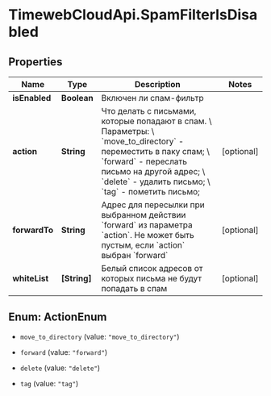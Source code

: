 # TimewebCloudApi.SpamFilterIsDisabled

## Properties

Name | Type | Description | Notes
------------ | ------------- | ------------- | -------------
**isEnabled** | **Boolean** | Включен ли спам-фильтр | 
**action** | **String** | Что делать с письмами, которые попадают в спам. \\  Параметры: \\  &#x60;move_to_directory&#x60; - переместить в паку спам; \\  &#x60;forward&#x60; - переслать письмо на другой адрес; \\  &#x60;delete&#x60; - удалить письмо; \\  &#x60;tag&#x60; - пометить письмо; | [optional] 
**forwardTo** | **String** | Адрес для пересылки при выбранном действии &#x60;forward&#x60; из параметра &#x60;action&#x60;. Не может быть пустым, если &#x60;action&#x60; выбран &#x60;forward&#x60; | [optional] 
**whiteList** | **[String]** | Белый список адресов от которых письма не будут попадать в спам | [optional] 



## Enum: ActionEnum


* `move_to_directory` (value: `"move_to_directory"`)

* `forward` (value: `"forward"`)

* `delete` (value: `"delete"`)

* `tag` (value: `"tag"`)




